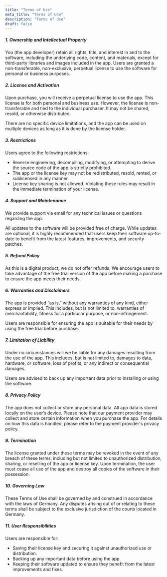 ```yaml
---
title: "Terms of Use"
meta_title: "Terms of Use"
description: "Terms of Use"
draft: false
---
```


##### 1. Ownership and Intellectual Property

You (the app developer) retain all rights, title, and interest in and to the software, including the underlying code,
content, and materials, except for third-party libraries and images included in the app. Users are granted a
non-transferable, non-exclusive, perpetual license to use the software for personal or business purposes.

##### 2. License and Activation

Upon purchase, you will receive a perpetual license to use the app. This license is for both personal and business
use. However, the license is non-transferable and tied to the individual purchaser. It may not be shared, resold, or
otherwise distributed.

There are no specific device limitations, and the app can be used on multiple devices as long as it is done by the
license holder.

##### 3. Restrictions

Users agree to the following restrictions:

- Reverse engineering, decompiling, modifying, or attempting to derive the source code of the app is strictly
  prohibited.
- The app or the license key may not be redistributed, resold, rented, or sublicensed in any manner.
- License key sharing is not allowed. Violating these rules may result in the immediate termination of your license.

##### 4. Support and Maintenance

We provide support via email for any technical issues or questions regarding the app.

All updates to the software will be provided free of charge. While updates are optional, it is highly recommended that
users keep their software up-to-date to benefit from the latest features, improvements, and security patches.

##### 5. Refund Policy

As this is a digital product, we do not offer refunds. We encourage users to take advantage of the free trial version
of the app before making a purchase to ensure the app meets their needs.

##### 6. Warranties and Disclaimers

The app is provided “as is,” without any warranties of any kind, either express or implied. This includes, but is not
limited to, warranties of merchantability, fitness for a particular purpose, or non-infringement.

Users are responsible for ensuring the app is suitable for their needs by using the free trial before purchase.

##### 7. Limitation of Liability

Under no circumstances will we be liable for any damages resulting from the use of the app. This includes, but is not
limited to, damages to data, hardware, or software, loss of profits, or any indirect or consequential damages.

Users are advised to back up any important data prior to installing or using the software.

##### 8. Privacy Policy

The app does not collect or store any personal data. All app data is stored locally on the user’s device. Please note
that our payment provider may collect and store certain information when you purchase the app. For details on how
this data is handled, please refer to the payment provider's privacy policy.

##### 9. Termination

The license granted under these terms may be revoked in the event of any breach of these terms, including but not
limited to unauthorized distribution, sharing, or reselling of the app or license key. Upon termination, the user
must cease all use of the app and destroy all copies of the software in their possession.

##### 10. Governing Law

These Terms of Use shall be governed by and construed in accordance with the laws of Germany. Any disputes arising
out of or relating to these terms shall be subject to the exclusive jurisdiction of the courts located in Germany.

##### 11. User Responsibilities

Users are responsible for:

- Saving their license key and securing it against unauthorized use or distribution.
- Backing up any important data before using the app.
- Keeping their software updated to ensure they benefit from the latest improvements and fixes.
